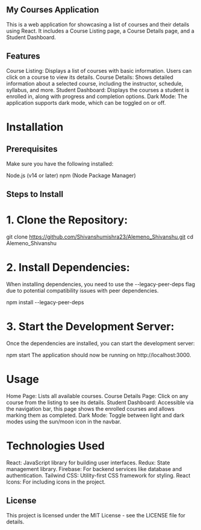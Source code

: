 ## My Courses Application

This is a web application for showcasing a list of courses and their details using React. It includes a Course Listing page, a Course Details page, and a Student Dashboard.

## Features

Course Listing: Displays a list of courses with basic information. Users can click on a course to view its details.
Course Details: Shows detailed information about a selected course, including the instructor, schedule, syllabus, and more.
Student Dashboard: Displays the courses a student is enrolled in, along with progress and completion options.
Dark Mode: The application supports dark mode, which can be toggled on or off.

# Installation

## Prerequisites

Make sure you have the following installed:

Node.js (v14 or later)
npm (Node Package Manager)

## Steps to Install

# 1. Clone the Repository:

git clone https://github.com/Shivanshumishra23/Alemeno_Shivanshu.git
cd Alemeno_Shivanshu

# 2. Install Dependencies:

When installing dependencies, you need to use the --legacy-peer-deps flag due to potential compatibility issues with peer dependencies.

npm install --legacy-peer-deps

# 3. Start the Development Server:

Once the dependencies are installed, you can start the development server:

npm start
The application should now be running on http://localhost:3000.

# Usage

Home Page: Lists all available courses.
Course Details Page: Click on any course from the listing to see its details.
Student Dashboard: Accessible via the navigation bar, this page shows the enrolled courses and allows marking them as completed.
Dark Mode: Toggle between light and dark modes using the sun/moon icon in the navbar.

# Technologies Used
React: JavaScript library for building user interfaces.
Redux: State management library.
Firebase: For backend services like database and authentication.
Tailwind CSS: Utility-first CSS framework for styling.
React Icons: For including icons in the project.

## License

This project is licensed under the MIT License - see the LICENSE file for details.
